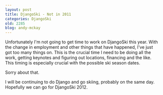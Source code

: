 ```yaml
---
layout: post
title: DjangoSki - Not in 2011
categories: DjangoSki
old: 2285
blog: andy-mckay
---
```

<p>Unfortunately I'm not going to get time to work on DjangoSki this year. With the change in employment and other things that have happened, I've just got too many things on. This is the crucial time I need to be doing all the work, getting keynotes and figuring out locations, financing and the like. This timing is especially crucial with the possible ski season dates.</p>

<p>Sorry about that.</p>

<p>I will be continuing to do Django and go skiing, probably on the same day. Hopefully we can go for DjangoSki 2012.</p>